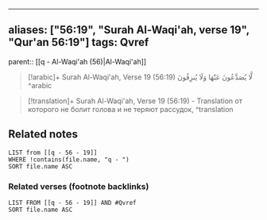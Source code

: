 
---
aliases: ["56:19", "Surah Al-Waqi'ah, verse 19", "Qur'an 56:19"]
tags: Qvref
---

parent:: [[q - Al-Waqi'ah (56)|Al-Waqi'ah]]

> [!arabic]+ Surah Al-Waqi'ah, Verse 19 (56:19)
> <span class="quran-arabic">لَّا يُصَدَّعُونَ عَنْهَا وَلَا يُنزِفُونَ</span>
^arabic

> [!translation]+ Surah Al-Waqi'ah, Verse 19 (56:19) - Translation
> от которого не болит голова и не теряют рассудок,
^translation



## Related notes
```dataview
LIST from [[q - 56 - 19]]
WHERE !contains(file.name, "q - ")
SORT file.name ASC
```

### Related verses (footnote backlinks)
```dataview
LIST FROM [[q - 56 - 19]] AND #Qvref
SORT file.name ASC
```

